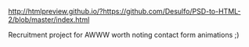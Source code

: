 http://htmlpreview.github.io/?https://github.com/Desulfo/PSD-to-HTML-2/blob/master/index.html

Recruitment project for AWWW
worth noting contact form animations ;) 
